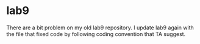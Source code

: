 # lab9
There are a bit problem on my old lab9 repository.
I update lab9 again with the file that fixed code by following coding convention that TA suggest.

